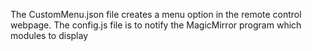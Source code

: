The CustomMenu.json file creates a menu option in the remote control webpage.
The config.js file is to notify the MagicMirror program which modules to display
